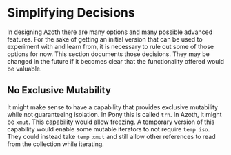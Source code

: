 # Simplifying Decisions

In designing Azoth there are many options and many possible advanced features. For the sake of getting
an initial version that can be used to experiment with and learn from, it is necessary to rule out
some of those options for now. This section documents those decisions. They may be changed in the future
if it becomes clear that the functionality offered would be valuable.

## No Exclusive Mutability

It might make sense to have a capability that provides exclusive mutability while not guaranteeing
isolation. In Pony this is called `trn`. In Azoth, it might be `xmut`. This capability would allow
freezing. A temporary version of this capability would enable some mutable iterators to not require
`temp iso`. They could instead take `temp xmut` and still allow other references to read from the
collection while iterating.
